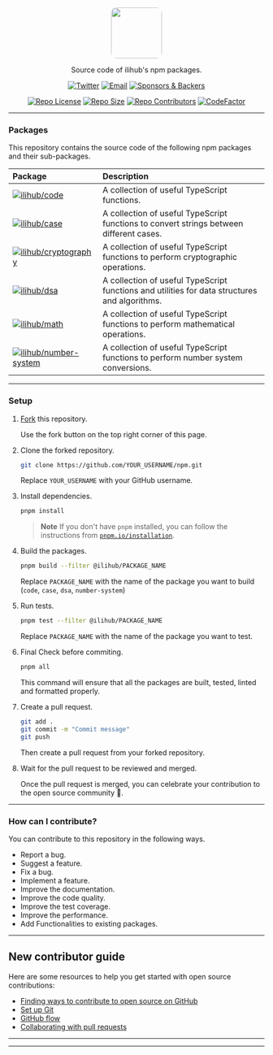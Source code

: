 <div align="center">

<img src="https://github.com/ilihub.png" width="100" style="border-radius: 10%;" />

Source code of ilihub's npm packages.

[![Twitter][twitter_img]][twitter_url] [![Email][email_img]][email_url] [![Sponsors & Backers][open_collective_img]][open_collective_url]

[![Repo License][repo_license_img]][repo_license_url] [![Repo Size][repo_size_img]][repo_size_url] [![Repo Contributors][repo_contributors_img]][repo_contributors_url] [![CodeFactor][codefactor_img]][codefactor_url]

</div>

---

### Packages

This repository contains the source code of the following npm packages and their sub-packages.

| Package                                                                               | Description                                                                                   |
| :------------------------------------------------------------------------------------ | :-------------------------------------------------------------------------------------------- |
| [![ilihub/code][ilihub_code_npm_img]][ilihub_code_npm_url]                            | A collection of useful TypeScript functions.                                                  |
| [![ilihub/case][ilihub_case_npm_img]][ilihub_case_npm_url]                            | A collection of useful TypeScript functions to convert strings between different cases.       |
| [![ilihub/cryptography][ilihub_cryptography_npm_img]][ilihub_cryptography_npm_url]    | A collection of useful TypeScript functions to perform cryptographic operations.              |
| [![ilihub/dsa][ilihub_dsa_npm_img]][ilihub_dsa_npm_url]                               | A collection of useful TypeScript functions and utilities for data structures and algorithms. |
| [![ilihub/math][ilihub_math_npm_img]][ilihub_math_npm_url]                            | A collection of useful TypeScript functions to perform mathematical operations.               |
| [![ilihub/number-system][ilihub_number_system_npm_img]][ilihub_number_system_npm_url] | A collection of useful TypeScript functions to perform number system conversions.             |

---

### Setup

1. [Fork](https://github.com/ilihub/npm/fork) this repository.

   Use the fork button on the top right corner of this page.

2. Clone the forked repository.

   ```bash
   git clone https://github.com/YOUR_USERNAME/npm.git
   ```

   Replace `YOUR_USERNAME` with your GitHub username.

3. Install dependencies.

   ```bash
   pnpm install
   ```

   > **Note** If you don't have `pnpm` installed, you can follow the instructions from [`pnpm.io/installation`](https://pnpm.io/installation).

4. Build the packages.

   ```bash
   pnpm build --filter @ilihub/PACKAGE_NAME
   ```

   Replace `PACKAGE_NAME` with the name of the package you want to build (`code`, `case`, `dsa`, `number-system`)

5. Run tests.

   ```bash
   pnpm test --filter @ilihub/PACKAGE_NAME
   ```

   Replace `PACKAGE_NAME` with the name of the package you want to test.

6. Final Check before commiting.

   ```bash
   pnpm all
   ```

   This command will ensure that all the packages are built, tested, linted and formatted properly.

7. Create a pull request.

   ```bash
   git add .
   git commit -m "Commit message"
   git push
   ```

   Then create a pull request from your forked repository.

8. Wait for the pull request to be reviewed and merged.

   Once the pull request is merged, you can celebrate your contribution to the open source community 🎉.

---

### How can I contribute?

You can contribute to this repository in the following ways.

- Report a bug.
- Suggest a feature.
- Fix a bug.
- Implement a feature.
- Improve the documentation.
- Improve the code quality.
- Improve the test coverage.
- Improve the performance.
- Add Functionalities to existing packages.

---

## New contributor guide

Here are some resources to help you get started with open source contributions:

- [Finding ways to contribute to open source on GitHub][finding_ways_to_contribute_to_open_source_on_github]
- [Set up Git][set_up_git]
- [GitHub flow][github_flow]
- [Collaborating with pull requests][collaborating_with_pull_requests]

---

<!-- sponsors_and_backers_section_start -->

<!-- sponsors_and_backers_section_end -->

---

<!-- Reference Links -->

[twitter_url]: https://twitter.com/ilihubofficial
[twitter_img]: https://img.shields.io/badge/Twitter-ilihubofficial-blue?logo=twitter&logoColor=white
[email_url]: mailto:contact@ilihub.tech
[email_img]: https://img.shields.io/badge/Email-contact%40ilihub.tech-blue?logo=gmail&logoColor=white
[repo_license_url]: https://github.com/ilihub/npm/blob/master/LICENSE.md
[repo_license_img]: https://img.shields.io/github/license/ilihub/npm
[repo_size_url]: https://github.com/ilihub/npm
[repo_size_img]: https://img.shields.io/github/repo-size/ilihub/npm
[repo_contributors_url]: https://github.com/ilihub/npm/graphs/contributors
[repo_contributors_img]: https://img.shields.io/github/contributors/ilihub/npm
[codefactor_url]: https://www.codefactor.io/repository/github/ilihub/npm
[codefactor_img]: https://www.codefactor.io/repository/github/ilihub/npm/badge
[open_collective_url]: https://opencollective.com/ilihub
[open_collective_img]: https://opencollective.com/ilihub/tiers/badge.svg
[ilihub_code_npm_img]: https://img.shields.io/badge/%40ilihub/-code-blue?logo=npm
[ilihub_code_npm_url]: https://www.npmjs.com/package/@ilihub/code
[ilihub_case_npm_img]: https://img.shields.io/badge/%40ilihub/-case-blue?logo=npm
[ilihub_case_npm_url]: https://www.npmjs.com/package/@ilihub/case
[ilihub_cryptography_npm_img]: https://img.shields.io/badge/%40ilihub/-cryptography-blue?logo=npm
[ilihub_cryptography_npm_url]: https://www.npmjs.com/package/@ilihub/cryptography
[ilihub_dsa_npm_img]: https://img.shields.io/badge/%40ilihub/-dsa-blue?logo=npm
[ilihub_dsa_npm_url]: https://www.npmjs.com/package/@ilihub/dsa
[ilihub_math_npm_img]: https://img.shields.io/badge/%40ilihub/-math-blue?logo=npm
[ilihub_math_npm_url]: https://www.npmjs.com/package/@ilihub/math
[ilihub_number_system_npm_img]: https://img.shields.io/badge/%40ilihub/-number%20system-blue?logo=npm
[ilihub_number_system_npm_url]: https://www.npmjs.com/package/@ilihub/number-system
[finding_ways_to_contribute_to_open_source_on_github]: https://docs.github.com/en/get-started/exploring-projects-on-github/finding-ways-to-contribute-to-open-source-on-github "Finding ways to contribute to open source on GitHub"
[set_up_git]: https://docs.github.com/en/get-started/quickstart/set-up-git "Set up Git"
[github_flow]: https://docs.github.com/en/get-started/quickstart/github-flow "GitHub flow"
[collaborating_with_pull_requests]: https://docs.github.com/en/get-started/quickstart/collaborating-with-issues-and-pull-requests "Collaborating with pull requests"

<!-- Reference Links End -->
